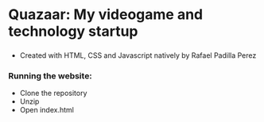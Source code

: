 # Quazaar: My videogame and technology startup
###
- Created with HTML, CSS and Javascript natively by Rafael Padilla Perez
### Running the website:
- Clone the repository
- Unzip
- Open index.html
